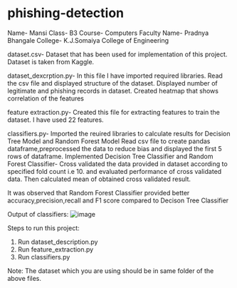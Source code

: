 # phishing-detection
Name- Mansi 
Class- B3 
Course- Computers 
Faculty Name- Pradnya Bhangale 
College- K.J.Somaiya College of Engineering

dataset.csv-
Dataset that has been used for implementation of this project. Dataset is taken from Kaggle.


dataset_dexcrption.py-
In this file I have imported required libraries. 
Read the csv file and displayed structure of the dataset.
Displayed  number of legitimate and phishing records in dataset.
Created heatmap that shows correlation of the features

feature extraction.py-
Created this file for extracting features to train the dataset. I have used 22 features.

classifiers.py-
Imported the reuired libraries to calculate results for Decision Tree Model and Random Forest Model
Read csv file to create pandas dataframe,preprocessed the data to reduce bias and displayed the first 5 rows of dataframe.
Implemented Decision Tree Classifier and Random Forest Classifier- Cross validated the data provided in dataset according to specified fold count i.e 10. and evaluated performance of cross validated data. Then calculated mean of obtained cross validated result. 

It was observed that Random Forest Classifier provided better accuracy,precision,recall and F1 score compared to Decison Tree Classifier

Output of classifiers:
![image](https://user-images.githubusercontent.com/83391233/116664122-a78ad380-a9b5-11eb-8745-25876e3b081c.png)


Steps to run this project:
1) Run dataset_description.py
2) Run feature_extraction.py
3) Run classifiers.py

Note: The dataset which you are using should be in same folder of the above files.

